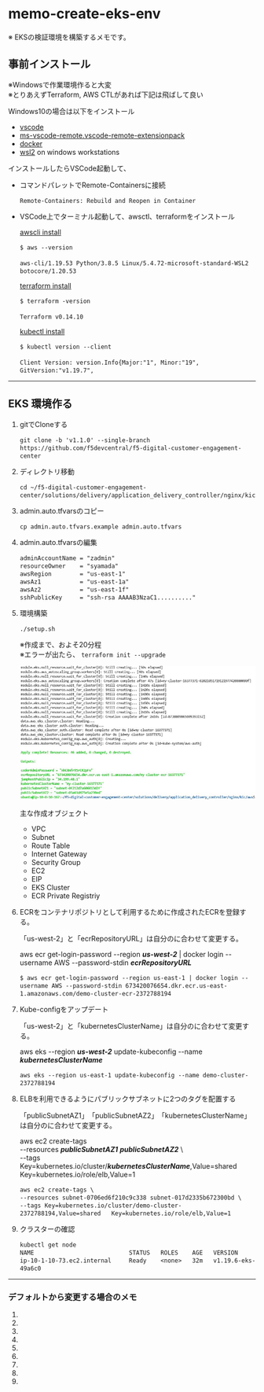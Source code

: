 # memo-create-eks-env 　
※ EKSの検証環境を構築するメモです。

## 事前インストール
※Windowsで作業環境作ると大変  
※とりあえずTerraform, AWS CTLがあれば下記は飛ばして良い  

Windows10の場合は以下をインストール
  - [vscode](https://code.visualstudio.com/)
  - [ms-vscode-remote.vscode-remote-extensionpack](https://marketplace.visualstudio.com/items?itemName=ms-vscode-remote.vscode-remote-extensionpack)
  - [docker](https://www.docker.com/)
  - [wsl2](https://docs.microsoft.com/en-us/windows/wsl/) on windows workstations

インストールしたらVSCode起動して、
  - コマンドパレットでRemote-Containersに接続  
    ```
    Remote-Containers: Rebuild and Reopen in Container
    ```

 - VSCode上でターミナル起動して、awsctl、terraformをインストール

    [awscli install](https://docs.aws.amazon.com/ja_jp/cli/latest/userguide/install-cliv2-linux.html)
    ```
    $ aws --version

    aws-cli/1.19.53 Python/3.8.5 Linux/5.4.72-microsoft-standard-WSL2 botocore/1.20.53
    ```

    [terraform install](https://learn.hashicorp.com/tutorials/terraform/install-cli)
    ```
    $ terraform -version

    Terraform v0.14.10
    ```

    [kubectl install](https://kubernetes.io/ja/docs/tasks/tools/install-kubectl/)
    ```
    $ kubectl version --client

    Client Version: version.Info{Major:"1", Minor:"19", GitVersion:"v1.19.7", 
    ```
---
## EKS 環境作る

1. gitでCloneする
      ```
      git clone -b 'v1.1.0' --single-branch https://github.com/f5devcentral/f5-digital-customer-engagement-center
      ```
1. ディレクトリ移動
    ```
    cd ~/f5-digital-customer-engagement-center/solutions/delivery/application_delivery_controller/nginx/kic/aws
    ```
1. admin.auto.tfvarsのコピー
    ```
    cp admin.auto.tfvars.example admin.auto.tfvars
    ```
1. admin.auto.tfvarsの編集
    ```
    adminAccountName = "zadmin"  
    resourceOwner    = "syamada"  
    awsRegion        = "us-east-1"  
    awsAz1           = "us-east-1a"  
    awsAz2           = "us-east-1f"  
    sshPublicKey     = "ssh-rsa AAAAB3NzaC1.........."  
    ```
1. 環境構築
    ```
    ./setup.sh
    ```
    ※作成まで、およそ20分程  
    ※エラーが出たら、   ```terraform init --upgrade```  

    ![/setup.sh](./images/1.png)  

    主な作成オブジェクト
    - VPC  
    - Subnet  
    - Route Table  
    - Internet Gateway  
    - Security Group  
    - EC2  
    - EIP  
    - EKS Cluster  
    - ECR Private Registriy

1. ECRをコンテナリポジトリとして利用するために作成されたECRを登録する。

    「us-west-2」と「ecrRepositoryURL」は自分のに合わせて変更する。  

    aws ecr get-login-password --region ***us-west-2*** | docker login --username AWS --password-stdin ***ecrRepositoryURL***  

    ```
    $ aws ecr get-login-password --region us-east-1 | docker login --username AWS --password-stdin 673420076654.dkr.ecr.us-east-1.amazonaws.com/demo-cluster-ecr-2372788194
    ```

1. Kube-configをアップデート

    「us-west-2」と「kubernetesClusterName」は自分のに合わせて変更する。  

    aws eks --region ***us-west-2*** update-kubeconfig --name ***kubernetesClusterName***

    ```
    aws eks --region us-east-1 update-kubeconfig --name demo-cluster-2372788194
    ```

1. ELBを利用できるようにパブリックサブネットに2つのタグを配置する

    「publicSubnetAZ1」　「publicSubnetAZ2」　「kubernetesClusterName」は自分のに合わせて変更する。  

    aws ec2 create-tags \
    --resources ***publicSubnetAZ1*** ***publicSubnetAZ2*** \  
    --tags Key=kubernetes.io/cluster/***kubernetesClusterName***,Value=shared Key=kubernetes.io/role/elb,Value=1


    ```
    aws ec2 create-tags \
    --resources subnet-0706ed6f210c9c338 subnet-017d2335b672300bd \
    --tags Key=kubernetes.io/cluster/demo-cluster-2372788194,Value=shared   Key=kubernetes.io/role/elb,Value=1
    ```

1. クラスターの確認

    ```
    kubectl get node
    NAME                           STATUS   ROLES    AGE   VERSION
    ip-10-1-10-73.ec2.internal     Ready    <none>   32m   v1.19.6-eks-49a6c0
    ```

---


### デフォルトから変更する場合のメモ
1. 
1. 
1. 
1. 
1. 
1. 
1. 
1. 
1. 


